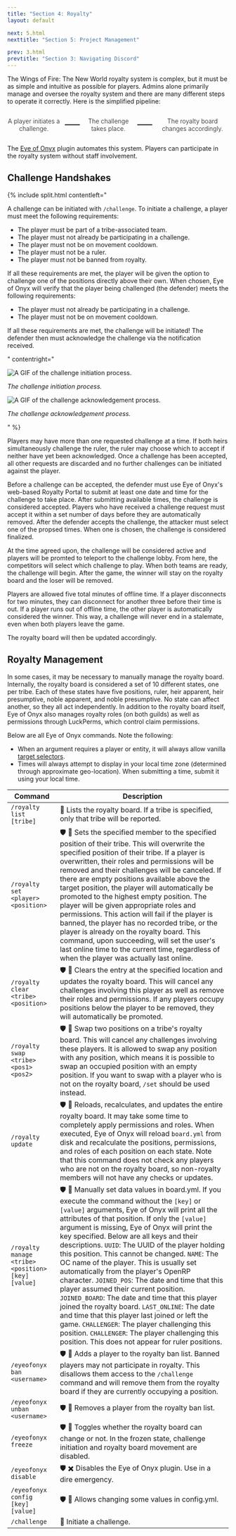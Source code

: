 ```yaml
---
title: "Section 4: Royalty"
layout: default

next: 5.html
nexttitle: "Section 5: Project Management"

prev: 3.html
prevtitle: "Section 3: Navigating Discord"
---
```


The Wings of Fire: The New World royalty system is complex, but it must be as simple and intuitive as possible for players. Admins alone primarily manage and oversee the royalty system and there are many different steps to operate it correctly. Here is the simplified pipeline:

<div
    style="display: flex; align-items: center; gap: 10px; justify-items: center; text-align: center; font-weight: 300;">
    <p>A player initiates a challenge.</p>
    <div style="width: 50px; border: solid 1px; height: 0; justify-self: center;"></div>
    <p>The challenge takes place.</p>
    <div style="width: 50px; border: solid 1px; height: 0;"></div>
    <p>The royalty board changes accordingly.</p>
</div>

The [Eye of Onyx](2.html#eyeofonyx) plugin automates this system. Players can participate in the royalty system without staff involvement.

## Challenge Handshakes

{% include split.html contentleft="

A challenge can be initiated with `/challenge`. To initiate a challenge, a player must meet the following requirements:

- The player must be part of a tribe-associated team.
- The player must not already be participating in a challenge.
- The player must not be on movement cooldown.
- The player must not be a ruler.
- The player must not be banned from royalty.

If all these requirements are met, the player will be given the option to challenge one of the positions directly above their own. When chosen, Eye of Onyx will verify that the player being challenged (the defender) meets the following requirements:

- The player must not already be participating in a challenge.
- The player must not be on movement cooldown.

If all these requirements are met, the challenge will be initiated! The defender then must acknowledge the challenge via the notification received.

" contentright="

![A GIF of the challenge initiation process.](ChallengeInit.GIF)

*The challenge initiation process.*

![A GIF of the challenge acknowledgement process.](https://lh6.googleusercontent.com/8BcBdk_SV2HeTC1Tk-hrHB_E42T8orivb2WEhm3VvSJgqCOaiCmSZne8kx6cNGYjV7jvpUU7uKwve3HLWC5oTQnnZPZTeaW6E1rIaRmTQvAk6-qvtHPTjWUq_kTOBDa201ZJlc18fiVJ0IYnCetLHh4)

*The challenge acknowledgement process.*

" %}

Players may have more than one requested challenge at a time. If both heirs simultaneously challenge the ruler, the ruler may choose which to accept if neither have yet been acknowledged. Once a challenge has been accepted, all other requests are discarded and no further challenges can be initiated against the player.

Before a challenge can be accepted, the defender must use Eye of Onyx's web-based Royalty Portal to submit at least one date and time for the challenge to take place. After submitting available times, the challenge is considered accepted. Players who have received a challenge request must accept it within a set number of days before they are automatically removed. After the defender accepts the challenge, the attacker must select one of the propsed times. When one is chosen, the challenge is considered finalized.

At the time agreed upon, the challenge will be considered active and players will be promted to teleport to the challenge lobby. From here, the competitors will select which challenge to play. When both teams are ready, the challenge will begin. After the game, the winner will stay on the royalty board and the loser will be removed.

Players are allowed five total minutes of offline time. If a player disconnects for two minutes, they can disconnect for another three before their time is out. If a player runs out of offline time, the other player is automatically considered the winner. This way, a challenge will never end in a stalemate, even when both players leave the game.

The royalty board will then be updated accordingly.

## Royalty Management

In some cases, it may be necessary to manually manage the royalty board. Internally, the royalty board is considered a set of 10 different states, one per tribe. Each of these states have five positions, ruler, heir apparent, heir presumptive, noble apparent, and noble presumptive. No state can affect another, so they all act independently. In addition to the royalty board itself, Eye of Onyx also manages royalty roles (on both guilds) as well as permissions through LuckPerms, which control claim permissions.

Below are all Eye of Onyx commands. Note the following:

- When an argument requires a player or entity, it will always allow vanilla [target selectors](1.html#target-selectors).
- Times will always attempt to display in your local time zone (determined through approximate geo-location). When submitting a time, submit it using your local time.

| Command                                            | Description                                                                                                                                                                                                                                                                                                                                                                                                                                                                                                                                                                                                                                                                                                                                                                                                                                                                                          |
| -------------------------------------------------- | ---------------------------------------------------------------------------------------------------------------------------------------------------------------------------------------------------------------------------------------------------------------------------------------------------------------------------------------------------------------------------------------------------------------------------------------------------------------------------------------------------------------------------------------------------------------------------------------------------------------------------------------------------------------------------------------------------------------------------------------------------------------------------------------------------------------------------------------------------------------------------------------------------- |
| `/royalty list [tribe]`                            | 📗 Lists the royalty board. If a tribe is specified, only that tribe will be reported.                                                                                                                                                                                                                                                                                                                                                                                                                                                                                                                                                                                                                                                                                                                                                                                                                |
| `/royalty set <player> <position>`                 | 🛡️ 📗 Sets the specified member to the specified position of their tribe. This will overwrite the specified position of their tribe. If a player is overwritten, their roles and permissions will be removed and their challenges will be canceled. If there are empty positions available above the target position, the player will automatically be promoted to the highest empty position. The player will be given appropriate roles and permissions. This action will fail if the player is banned, the player has no recorded tribe, or the player is already on the royalty board. This command, upon succeeding, will set the user's last online time to the current time, regardless of when the player was actually last online.                                                                                                                                                            |
| `/royalty clear <tribe> <position>`                | 🛡️ 📗 Clears the entry at the specified location and updates the royalty board. This will cancel any challenges involving this player as well as remove their roles and permissions. If any players occupy positions below the player to be removed, they will automatically be promoted.                                                                                                                                                                                                                                                                                                                                                                                                                                                                                                                                                                                                              |
| `/royalty swap <tribe> <pos1> <pos2>`              | 🛡️ 📗 Swap two positions on a tribe's royalty board. This will cancel any challenges involving these players. It is allowed to swap any position with any position, which means it is possible to swap an occupied position with an empty position. If you want to swap with a player who is not on the royalty board, `/set` should be used instead.                                                                                                                                                                                                                                                                                                                                                                                                                                                                                                                                                  |
| `/royalty update`                                  | 🛡️ 📒 Reloads, recalculates, and updates the entire royalty board. It may take some time to completely apply permissions and roles. When executed, Eye of Onyx will reload `board.yml` from disk and recalculate the positions, permissions, and roles of each position on each state. Note that this command does not check any players who are not on the royalty board, so non-royalty members will not have any checks or updates.                                                                                                                                                                                                                                                                                                                                                                                                                                                                 |
| `/royalty manage <tribe> <position> [key] [value]` | 🛡️ 📕 Manually set data values in board.yml. If you execute the command without the `[key]` or `[value]` arguments, Eye of Onyx will print all the attributes of that position. If only the `[value]` argument is missing, Eye of Onyx will print the key specified. Below are all keys and their descriptions. `UUID`: The UUID of the player holding this position. This cannot be changed. `NAME`: The OC name of the player. This is usually set automatically from the player's OpenRP character. `JOINED_POS`: The date and time that this player assumed their current position. `JOINED_BOARD`: The date and time that this player joined the royalty board. `LAST_ONLINE`: The date and time that this player last joined or left the game. `CHALLENGER`: The player challenging this position. `CHALLENGER`: The player challenging this position. This does not appear for ruler positions. |
| `/eyeofonyx ban <username>`                        | 🛡️ 📗 Adds a player to the royalty ban list. Banned players may not participate in royalty. This disallows them access to the <code>/challenge</code> command and will remove them from the royalty board if they are currently occupying a position.                                                                                                                                                                                                                                                                                                                                                                                                                                                                                                                                                                                                                                                  |
| `/eyeofonyx unban <username>`                      | 🛡️ 📗 Removes a player from the royalty ban list.                                                                                                                                                                                                                                                                                                                                                                                                                                                                                                                                                                                                                                                                                                                                                                                                                                                      |
| `/eyeofonyx freeze`                                | 🛡️ 📕 Toggles whether the royalty board can change or not. In the frozen state, challenge initiation and royalty board movement are disabled.                                                                                                                                                                                                                                                                                                                                                                                                                                                                                                                                                                                                                                                                                                                                                          |
| `/eyeofonyx disable`                               | 🛡️ ✖️ Disables the Eye of Onyx plugin. Use in a dire emergency.                                                                                                                                                                                                                                                                                                                                                                                                                                                                                                                                                                                                                                                                                                                                                                                                                                        |
| `/eyeofonyx config [key] [value]`                  | 🛡️ 📕 Allows changing some values in config.yml.                                                                                                                                                                                                                                                                                                                                                                                                                                                                                                                                                                                                                                                                                                                                                                                                                                                       |
| `/challenge`                                       | 📗 Initiate a challenge.                                                                                                                                                                                                                                                                                                                                                                                                                                                                                                                                                                                                                                                                                                                                                                                                                                                                              |

